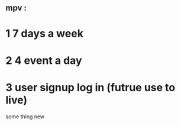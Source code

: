 ## mpv : 
# 1 7 days a week 
# 2 4 event a day
# 3 user signup log in (futrue use to live)
some thing new 
